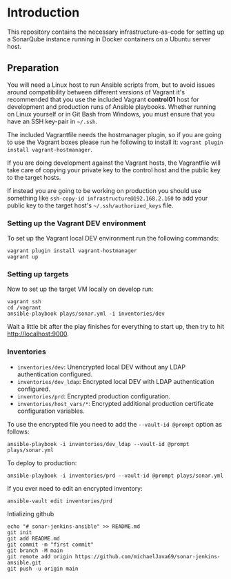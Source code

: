 # Introduction

This repository contains the necessary infrastructure-as-code for setting up
a SonarQube instance running in Docker containers on a Ubuntu server host.

## Preparation
You will need a Linux host to run Ansible scripts from, but to avoid issues
around compatibility between different versions of Vagrant it's recommended
that you use the included Vagrant __control01__ host for development and
production runs of Ansible playbooks. Whether running on Linux yourself or
in Git Bash from Windows, you must ensure that you have an SSH key-pair in
`~/.ssh`.

The included Vagrantfile needs the hostmanager plugin, so if you are going
to use the Vagrant boxes please run he following to install it:
`vagrant plugin install vagrant-hostmanager`.

If you are doing development against the Vagrant hosts, the Vagrantfile will
take care of copying your private key to the control host and the public key
to the target hosts.

If instead you are going to be working on production you should use something
like `ssh-copy-id infrastructure@192.168.2.160` to add your public key to the
target host's `~/.ssh/authorized_keys` file.

### Setting up the Vagrant DEV environment

To set up the Vagrant local DEV environment run the following commands: 

```
vagrant plugin install vagrant-hostmanager
vagrant up
```

### Setting up targets

Now to set up the target VM locally on develop run:

```
vagrant ssh
cd /vagrant
ansible-playbook plays/sonar.yml -i inventories/dev
```

Wait a little bit after the play finishes for everything to start up, then try to hit
[http://localhost:9000](http://localhost:9000).

### Inventories

 * `inventories/dev`: Unencrypted local DEV without any LDAP authentication configured.
 * `inventories/dev_ldap`: Encrypted local DEV with LDAP authentication configured.
 * `inventories/prd`: Encrypted production configuration.
 * `inventories/host_vars/*`: Encrypted additional production certificate configuration variables.
 
To use the encrypted file you need to add the `--vault-id @prompt` option as follows:

```
ansible-playbook -i inventories/dev_ldap --vault-id @prompt plays/sonar.yml
```

To deploy to production:

```
ansible-playbook -i inventories/prd --vault-id @prompt plays/sonar.yml
```

If you ever need to edit an encrypted inventory:

```
ansible-vault edit inventories/prd
```

Intializing github

```
echo "# sonar-jenkins-ansible" >> README.md
git init
git add README.md
git commit -m "first commit"
git branch -M main
git remote add origin https://github.com/michaelJava69/sonar-jenkins-ansible.git
git push -u origin main

```
